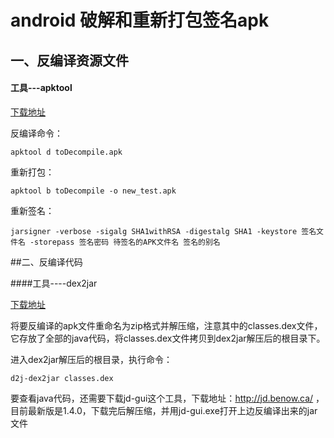 # android 破解和重新打包签名apk

## 一、反编译资源文件

#### 工具---apktool
[下载地址](https://ibotpeaches.github.io/Apktool/install)

反编译命令：

    apktool d toDecompile.apk

重新打包：

    apktool b toDecompile -o new_test.apk

重新签名：

    jarsigner -verbose -sigalg SHA1withRSA -digestalg SHA1 -keystore 签名文件名 -storepass 签名密码 待签名的APK文件名 签名的别名

##二、反编译代码

####工具----dex2jar

[下载地址](https://sourceforge.net/projects/dex2jar/files/)

将要反编译的apk文件重命名为zip格式并解压缩，注意其中的classes.dex文件，它存放了全部的java代码，将classes.dex文件拷贝到dex2jar解压后的根目录下。

进入dex2jar解压后的根目录，执行命令：

    d2j-dex2jar classes.dex

要查看java代码，还需要下载jd-gui这个工具，下载地址：http://jd.benow.ca/ ，
目前最新版是1.4.0，下载完后解压缩，并用jd-gui.exe打开上边反编译出来的jar文件
